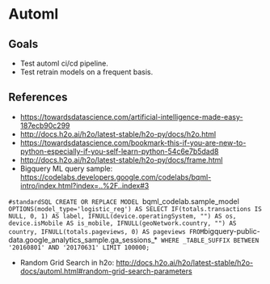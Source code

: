 # Automl

## Goals 
- Test automl ci/cd pipeline.
- Test retrain models on a frequent basis.

## References
- https://towardsdatascience.com/artificial-intelligence-made-easy-187ecb90c299
- http://docs.h2o.ai/h2o/latest-stable/h2o-py/docs/h2o.html
- https://towardsdatascience.com/bookmark-this-if-you-are-new-to-python-especially-if-you-self-learn-python-54c6e7b5dad8
- http://docs.h2o.ai/h2o/latest-stable/h2o-py/docs/frame.html
- Bigquery ML query sample: https://codelabs.developers.google.com/codelabs/bqml-intro/index.html?index=..%2F..index#3

`#standardSQL
CREATE OR REPLACE MODEL `bqml_codelab.sample_model` 
OPTIONS(model_type='logistic_reg') AS
SELECT
  IF(totals.transactions IS NULL, 0, 1) AS label,
  IFNULL(device.operatingSystem, "") AS os,
  device.isMobile AS is_mobile,
  IFNULL(geoNetwork.country, "") AS country,
  IFNULL(totals.pageviews, 0) AS pageviews
FROM
  `bigquery-public-data.google_analytics_sample.ga_sessions_*`
WHERE
  _TABLE_SUFFIX BETWEEN '20160801' AND '20170631'
LIMIT 100000;`

- Random Grid Search in h2o: http://docs.h2o.ai/h2o/latest-stable/h2o-docs/automl.html#random-grid-search-parameters